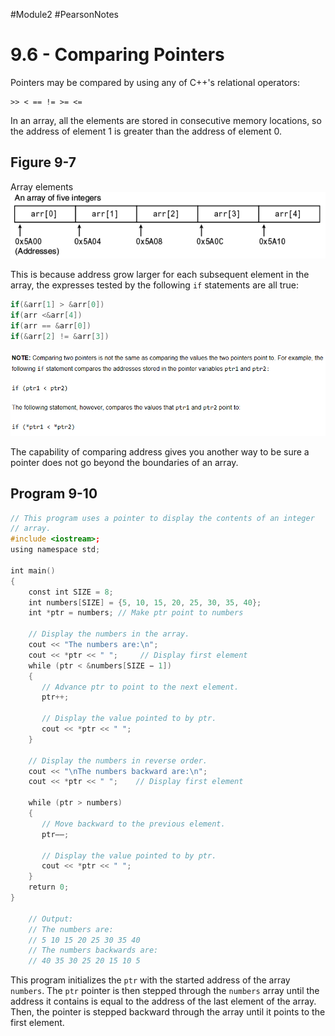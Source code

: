 #Module2 #PearsonNotes 
# 9.6 - Comparing Pointers
Pointers may be compared by using any of C++'s relational operators:
```
>> < == != >= <=
```

In an array, all the elements are stored in consecutive memory locations, so the address of element 1 is greater than the address of element 0.
## Figure 9-7
Array elements
![9.6 - Figure 9-7](/Module%202/Pearson%20Notes/9.6%20Photos/9.6%20-%20Figure%209-7.png)

This is because address grow larger for each subsequent element in the array, the expresses tested by the following `if` statements are all true:
```c++
if(&arr[1] > &arr[0])
if(arr <&arr[4])
if(arr == &arr[0])
if(&arr[2] != &arr[3])
```
![9.6 - Note](/Module%202/Pearson%20Notes/9.6%20Photos/9.6%20-%20Note.png)

The capability of comparing address gives you another way to be sure a pointer does not go beyond the boundaries of an array.

## Program 9-10
```c++
// This program uses a pointer to display the contents of an integer 
// array. 
#include <iostream>;
using namespace std; 

int main() 
{ 
    const int SIZE = 8; 
    int numbers[SIZE] = {5, 10, 15, 20, 25, 30, 35, 40}; 
    int *ptr = numbers; // Make ptr point to numbers 

    // Display the numbers in the array. 
    cout << "The numbers are:\n"; 
    cout << *ptr << " ";     // Display first element 
    while (ptr < &numbers[SIZE − 1]) 
    { 
       // Advance ptr to point to the next element. 
       ptr++; 

       // Display the value pointed to by ptr. 
       cout << *ptr << " "; 
    } 

    // Display the numbers in reverse order. 
    cout << "\nThe numbers backward are:\n"; 
    cout << *ptr << " ";    // Display first element 
    
    while (ptr > numbers) 
    { 
       // Move backward to the previous element. 
       ptr––; 

       // Display the value pointed to by ptr. 
       cout << *ptr << " "; 
    } 
    return 0;
}

	// Output:
	// The numbers are:
	// 5 10 15 20 25 30 35 40
	// The numbers backwards are:
	// 40 35 30 25 20 15 10 5
```
This program initializes the `ptr` with the started address of the array `numbers`. The `ptr` pointer is then stepped through the `numbers` array until the address it contains is equal to the address of the last element of the array. Then, the pointer is stepped backward through the array until it points to the first element.